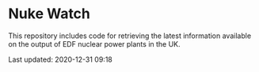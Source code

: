 # Nuke Watch

This repository includes code for retrieving the latest information available on the output of EDF nuclear power plants in the UK.

Last updated: 2020-12-31 09:18